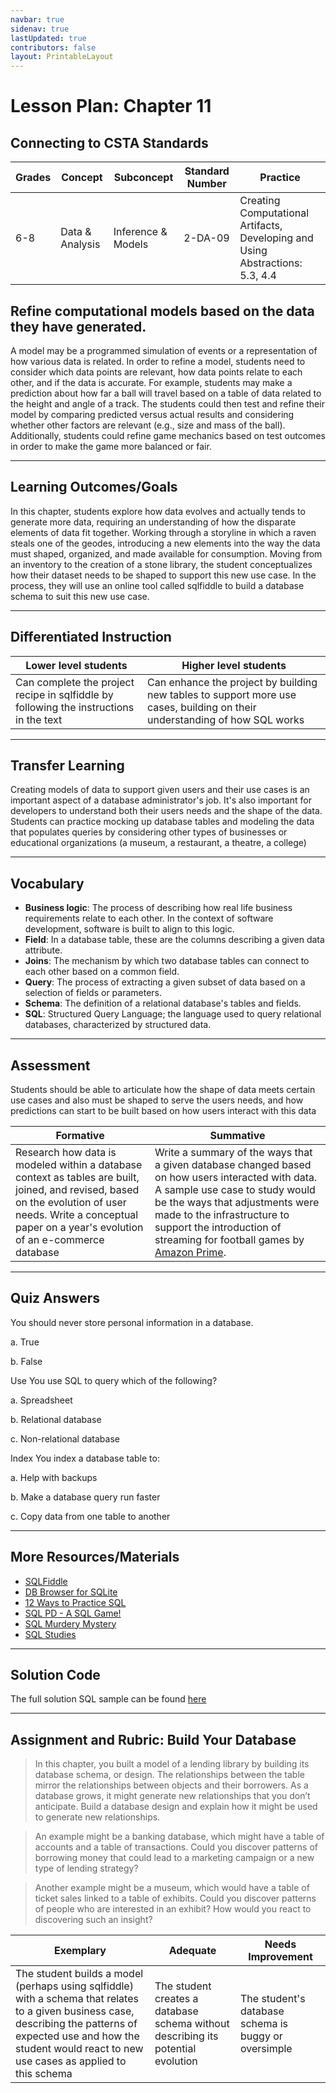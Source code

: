 ```yaml
---
navbar: true
sidenav: true
lastUpdated: true
contributors: false
layout: PrintableLayout
---
```


<div class="home">
<h1 class="page-title">Lesson Plan: Chapter 11</h1>

## Connecting to CSTA Standards

Grades | Concept | Subconcept | Standard Number | Practice
---|---|---|---|---
6-8 | Data & Analysis | Inference & Models | 2-DA-09 | Creating Computational Artifacts, Developing and Using Abstractions: 5.3, 4.4 |

## Refine computational models based on the data they have generated.

A model may be a programmed simulation of events or a representation of how various data is related. In order to refine a model, students need to consider which data points are relevant, how data points relate to each other, and if the data is accurate. For example, students may make a prediction about how far a ball will travel based on a table of data related to the height and angle of a track. The students could then test and refine their model by comparing predicted versus actual results and considering whether other factors are relevant (e.g., size and mass of the ball). Additionally, students could refine game mechanics based on test outcomes in order to make the game more balanced or fair.

---

## Learning Outcomes/Goals

In this chapter, students explore how data evolves and actually tends to generate more data, requiring an understanding of how the disparate elements of data fit together. Working through a storyline in which a raven steals one of the geodes, introducing a new elements into the way the data must shaped, organized, and made available for consumption. Moving from an inventory to the creation of a stone library, the student conceptualizes how their dataset needs to be shaped to support this new use case. In the process, they will use an online tool called sqlfiddle to build a database schema to suit this new use case.

---

## Differentiated Instruction

Lower level students | Higher level students
---|---
Can complete the project recipe in sqlfiddle by following the instructions in the text | Can enhance the project by building new tables to support more use cases, building on their understanding of how SQL works

---

## Transfer Learning

Creating models of data to support given users and their use cases is an important aspect of a database administrator's job. It's also important for developers to understand both their users needs and the shape of the data. Students can practice mocking up database tables and modeling the data that populates queries by considering other types of businesses or educational organizations (a museum, a restaurant, a theatre, a college)

---

## Vocabulary

- **Business logic**: The process of describing how real life business requirements relate to each other. In the context of software development, software is built to align to this logic. 
- **Field**: In a database table, these are the columns describing a given data attribute.
- **Joins**: The mechanism by which two database tables can connect to each other based on a common field.
- **Query**: The process of extracting a given subset of data based on a selection of fields or parameters.
- **Schema**: The definition of a relational database's tables and fields.
- **SQL**: Structured Query Language; the language used to query relational databases, characterized by structured data.

---

## Assessment

Students should be able to articulate how the shape of data meets certain use cases and also must be shaped to serve the users needs, and how predictions can start to be built based on how users interact with this data

Formative | Summative
---|---
Research how data is modeled within a database context as tables are built, joined, and revised, based on the evolution of user needs. Write a conceptual paper on a year's evolution of an e-commerce database | Write a summary of the ways that a given database changed based on how users interacted with data. A sample use case to study would be the ways that adjustments were made to the infrastructure to support the introduction of streaming for football games by [Amazon Prime](https://aws.amazon.com/solutions/case-studies/amazon-prime-video/). 

---

## Quiz Answers

You should never store personal information in a database. 

a.	True  

b.	<span class="highlight">False</span> 

Use You use SQL to query which of the following?  

a.	Spreadsheet 

b.	<span class="highlight">Relational database</span> 

c.	Non-relational database 

Index You index a database table to:  

a.	Help with backups 

b.	<span class="highlight">Make a database query run faster</span> 

c.	Copy data from one table to another 

---

## More Resources/Materials

- [SQLFiddle](https://sqlfiddle.com)
- [DB Browser for SQLite](https://sqlitebrowser.org/?utm_source=pocket_mylist)
- [12 Ways to Practice SQL](https://learnsql.com/blog/ways-to-practice-sql-online/)
- [SQL PD - A SQL Game!](https://sqlpd.com/)
- [SQL Murdery Mystery](https://mystery.knightlab.com/)
- [SQL Studies](https://sqlstudies.com/fun/)

---

## Solution Code

The full solution SQL sample can be found [here](http://sqlfiddle.com/#!5/4532a/31/0)

---

## Assignment and Rubric: Build Your Database

> In this chapter, you built a model of a lending library by building its database schema, or design. The relationships between the table mirror the relationships between objects and their borrowers. As a database grows, it might generate new relationships that you don’t anticipate. Build a database design and explain how it might be used to generate new relationships. 

> An example might be a banking database, which might have a table of accounts and a table of transactions. Could you discover patterns of borrowing money that could lead to a marketing campaign or a new type of lending strategy? 

> Another example might be a museum, which would have a table of ticket sales linked to a table of exhibits. Could you discover patterns of people who are interested in an exhibit? How would you react to discovering such an insight? 

 

Exemplary | Adequate | Needs Improvement 
---|---|---
The student builds a model (perhaps using sqlfiddle) with a schema that relates to a given business case, describing the patterns of expected use and how the student would react to new use cases as applied to this schema | The student creates a database schema without describing its potential evolution | The student's database schema is buggy or oversimple
</div>